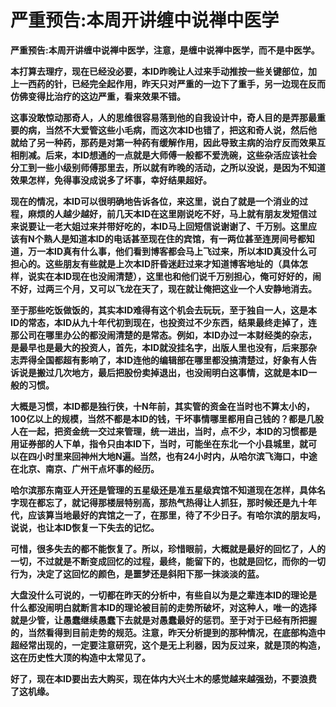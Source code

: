 严重预告:本周开讲缠中说禅中医学
====



**严重预告:本周开讲缠中说禅中医学，注意，是缠中说禅中医学，而不是中医学。**

**本打算去理疗，现在已经没必要，本ID昨晚让人过来手动推按一些关键部位，加上一西药的针，已经完全起作用，昨天只对严重的一边下了重手，另一边现在反而仿佛变得比治疗的这边严重，看来效果不错。**

**这事没敢惊动那奇人，人的思维很容易落到他的自我设计中，奇人目的是弄那最重要的病，当然不大爱管这些小毛病，而这次本ID也错了，把这和奇人说，然后他就给了另一种药，那药是对第一种药有缓解作用，因此导致主病的治疗反而效果互相削减。后来，本ID想通的一点就是大师傅一般都不爱洗碗，这些杂活应该社会分工到一些小级别师傅那里去，所以就有昨晚的活动，之所以没说，是因为不知道效果怎样，免得事没成说多了坏事，幸好结果超好。**

**现在的情况，本ID可以很明确地告诉各位，来这里，说白了就是一个消业的过程，麻烦的人越少越好，前几天本ID在这里刚说吃不好，马上就有朋友发短信过来说要让一老大姐过来并带好吃的，本ID马上回短信说谢谢了、千万别。这里应该有N个熟人是知道本ID的电话甚至现在住的宾馆，有一两位甚至连房间号都知道，万一本ID真有什么事，他们看到博客都会马上飞过来，所以本ID真没什么可担心的。这些朋友有些就是上次本ID肝昏迷赶过来才知道博客地址的（具体怎样，说实在本ID现在也没闹清楚），这里也和他们说千万别担心，俺可好好的，闹不好，过两三个月，又可以飞龙在天了，现在就让俺把这业一个人安静地消去。**

**至于那些吃饭做饭的，其实本ID难得有这个机会去玩玩，至于独自一人，这是本ID的常态，本ID从九十年代初到现在，也投资过不少东西，结果最终走掉了，连那公司在哪里办公的都没闹清楚的是常态。例如，本ID办过一本财经类的杂志，是最早也是最大的投资人，首先，本ID就没挂名字，出版人里也没有，后来那杂志弄得全国都超有影响了，本ID连他的编辑部在哪里都没搞清楚过，好象有人告诉说是搬过几次地方，最后把股份卖掉退出，也没闹明白这事情，这就是本ID一般的习惯。**

**大概是习惯，本ID都是独行侠，十N年前，其实管的资金在当时也不算太小的，100亿以上的规模，当然不都是本ID的钱，干坏事情哪里都用自己钱的？都是几股人在一起，把资金统一交过来管理，统一进出，当时，点不少，本ID的习惯都是用证券部的人下单，指令只由本ID下，当时，可能坐在东北一个小县城里，就可以在四小时里来回神州大地N遍。当然，也有24小时内，从哈尔滨飞海口，中途在北京、南京、广州干点坏事的经历。**

**哈尔滨那东南亚人开还是管理的五星级还是准五星级宾馆不知道现在怎样，具体名字现在都忘了，就记得那楼层特别高，那热气热得让人抓狂，那时候还是九十年代，应该算当地最好的宾馆之一了，在那里，待了不少日子。有哈尔滨的朋友吗，说说，也让本ID恢复一下失去的记忆。**

**可惜，很多失去的都不能恢复了。所以，珍惜眼前，大概就是最好的回忆了，人的一切，不过就是不断变成回忆的过程，最终，能留下的，也就是回忆，而你的一切行为，决定了这回忆的颜色，是噩梦还是斜阳下那一抹淡淡的蓝。**

**大盘没什么可说的，一切都在昨天的分析中，有些自以为是之辈连本ID的理论是什么都没闹明白就断言本ID的理论被目前的走势所破坏，对这种人，唯一的选择就是少管，让愚蠢继续愚蠢下去就是对愚蠢最好的惩罚。至于对于已经有所把握的，当然看得到目前走势的规范。注意，昨天分析提到的那种情况，在底部构造中超经常出现的，一定要注意研究，这个是无上利器，因为反过来，就是顶的构造，这在历史性大顶的构造中太常见了。**

**好了，现在本ID要出去大购买，现在体内大兴土木的感觉越来越强劲，不要浪费了这机缘。**
